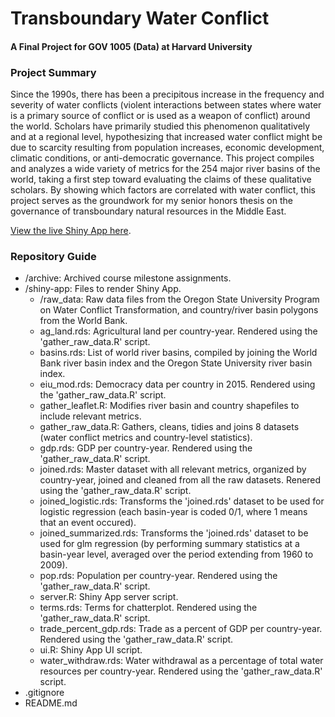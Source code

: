 # Transboundary Water Conflict
#### A Final Project for GOV 1005 (Data) at Harvard University

### Project Summary
Since the 1990s, there has been a precipitous increase in the frequency and severity of water conflicts (violent interactions between states where water is a primary source of conflict or is used as a weapon of conflict) around the world. Scholars have primarily studied this phenomenon qualitatively and at a regional level, hypothesizing that increased water conflict might be due to scarcity resulting from population increases, economic development, climatic conditions, or anti-democratic governance. This project compiles and analyzes a wide variety of metrics for the 254 major river basins of the world, taking a first step toward evaluating the claims of these qualitative scholars. By showing which factors are correlated with water conflict, this project serves as the groundwork for my senior honors thesis on the governance of transboundary natural resources in the Middle East.

[View the live Shiny App here](https://wyatthurt.shinyapps.io/water_conflict/).

### Repository Guide
* /archive: Archived course milestone assignments.
* /shiny-app: Files to render Shiny App.
    * /raw_data: Raw data files from the Oregon State University Program on Water Conflict Transformation, and country/river basin polygons from the World Bank.
    * ag_land.rds: Agricultural land per country-year. Rendered using the 'gather_raw_data.R' script.
    * basins.rds: List of world river basins, compiled by joining the World Bank river basin index and the Oregon State University river basin index.
    * eiu_mod.rds: Democracy data per country in 2015. Rendered using the 'gather_raw_data.R' script.
    * gather_leaflet.R: Modifies river basin and country shapefiles to include relevant metrics.
    * gather_raw_data.R: Gathers, cleans, tidies and joins 8 datasets (water conflict metrics and country-level statistics).
    * gdp.rds: GDP per country-year. Rendered using the 'gather_raw_data.R' script.
    * joined.rds: Master dataset with all relevant metrics, organized by country-year, joined and cleaned from all the raw datasets. Renered using the 'gather_raw_data.R' script.
    * joined_logistic.rds: Transforms the 'joined.rds' dataset to be used for logistic regression (each basin-year is coded 0/1, where 1 means that an event occured).
    * joined_summarized.rds: Transforms the 'joined.rds' dataset to be used for glm regression (by performing summary statistics at a basin-year level, averaged over the period extending from 1960 to 2009).
    * pop.rds: Population per country-year. Rendered using the 'gather_raw_data.R' script.
    * server.R: Shiny App server script.
    * terms.rds: Terms for chatterplot. Rendered using the 'gather_raw_data.R' script.
    * trade_percent_gdp.rds: Trade as a percent of GDP per country-year. Rendered using the 'gather_raw_data.R' script.
    * ui.R: Shiny App UI script.
    * water_withdraw.rds: Water withdrawal as a percentage of total water resources per country-year. Rendered using the 'gather_raw_data.R' script.
* .gitignore
* README.md



